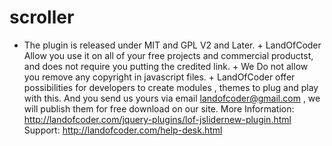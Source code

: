 scroller
========

  + The plugin is released under MIT and  GPL V2 and Later. + LandOfCoder Allow you use it on all of your free projects and commercial productst, and does not require you putting the credited link. + We Do not allow you remove any copyright in javascript files. + LandOfCoder offer possibilities for developers to create modules ,   themes to plug and play with this. And you send us yours via email landofcoder@gmail.com , we will publish them for free download on our site.  More Information: http://landofcoder.com/jquery-plugins/lof-jslidernew-plugin.html Support: http://landofcoder.com/help-desk.html

